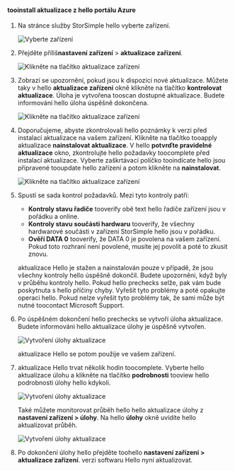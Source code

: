 <!--author=alkohli last changed: 08/04/17-->

#### <a name="tooinstall-an-update-from-hello-azure-portal"></a>tooinstall aktualizace z hello portálu Azure

1. Na stránce služby StorSimple hello vyberte zařízení.

    ![Vyberte zařízení](./media/storsimple-8000-install-update5-via-portal/update1.png)

2. Přejděte příliš**nastavení zařízení** > **aktualizace zařízení**.

    ![Klikněte na tlačítko aktualizace zařízení](./media/storsimple-8000-install-update5-via-portal/update2.png)

2. Zobrazí se upozornění, pokud jsou k dispozici nové aktualizace. Můžete taky v hello **aktualizace zařízení** okně klikněte na tlačítko **kontrolovat aktualizace**. Úloha je vytvořena tooscan dostupné aktualizace. Budete informováni hello úloha úspěšně dokončena.

    ![Klikněte na tlačítko aktualizace zařízení](./media/storsimple-8000-install-update5-via-portal/update3.png)

3. Doporučujeme, abyste zkontrolovali hello poznámky k verzi před instalací aktualizace na vašem zařízení. Klikněte na tlačítko tooapply aktualizace **nainstalovat aktualizace**. V hello **potvrďte pravidelné aktualizace** okno, zkontrolujte hello požadavky toocomplete před instalací aktualizace. Vyberte zaškrtávací políčko tooindicate hello jsou připravené tooupdate hello zařízení a potom klikněte na **nainstalovat**.

    ![Klikněte na tlačítko aktualizace zařízení](./media/storsimple-8000-install-update5-via-portal/update4.png)

6. Spustí se sada kontrol požadavků. Mezi tyto kontroly patří:
   
   * **Kontroly stavu řadiče** tooverify obě text hello řadiče zařízení jsou v pořádku a online.
   * **Kontroly stavu součásti hardwaru** tooverify, že všechny hardwarové součásti v zařízení StorSimple hello jsou v pořádku.
   * **Ověří DATA 0** tooverify, že DATA 0 je povolena na vašem zařízení. Pokud toto rozhraní není povolené, musíte jej povolit a poté to zkusit znovu.

    aktualizace Hello je stažen a nainstalován pouze v případě, že jsou všechny kontroly hello úspěšně dokončil. Budete upozorněni, když byly v průběhu kontroly hello. Pokud hello prechecks selže, pak vám bude poskytnuta s hello příčiny chyby. Vyřešit tyto problémy a poté opakujte operaci hello. Pokud nelze vyřešit tyto problémy tak, že sami může být nutné toocontact Microsoft Support.

7. Po úspěšném dokončení hello prechecks se vytvoří úloha aktualizace. Budete informováni hello aktualizace úlohy je úspěšně vytvořen.
   
    ![Vytvoření úlohy aktualizace](./media/storsimple-8000-install-update5-via-portal/update6.png)
   
    aktualizace Hello se potom použije ve vašem zařízení.

9. aktualizace Hello trvat několik hodin toocomplete. Vyberte hello aktualizace úlohu a klikněte na tlačítko **podrobnosti** tooview hello podrobnosti úlohy hello kdykoli.

    ![Vytvoření úlohy aktualizace](./media/storsimple-8000-install-update5-via-portal/update8.png)

     Také můžete monitorovat průběh hello hello aktualizace úlohy z **nastavení zařízení > úlohy**. Na hello **úlohy** okně uvidíte hello aktualizovat průběh.

     ![Vytvoření úlohy aktualizace](./media/storsimple-8000-install-update5-via-portal/update7.png)

10. Po dokončení úlohy hello přejděte toohello **nastavení zařízení > aktualizace zařízení**. verzi softwaru Hello nyní aktualizovat.


